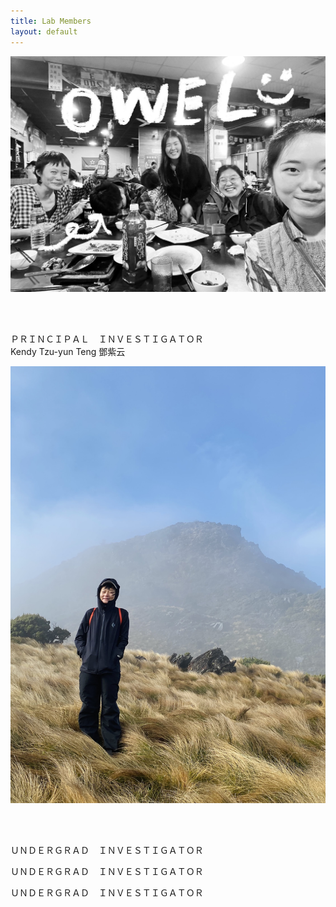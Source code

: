 ```yaml
---
title: Lab Members
layout: default
---
```



![owel_photo](owel_photo.JPG)

<br/><br/>

ＰＲＩＮＣＩＰＡＬ &ensp; ＩＮＶＥＳＴＩＧＡＴＯＲ  
Kendy Tzu-yun Teng 鄧紫云
 
![PI_photo](PI_photo.jpeg)
 
<br/><br/>

ＵＮＤＥＲＧＲＡＤ &ensp; ＩＮＶＥＳＴＩＧＡＴＯＲ  

ＵＮＤＥＲＧＲＡＤ &ensp; ＩＮＶＥＳＴＩＧＡＴＯＲ  

ＵＮＤＥＲＧＲＡＤ &ensp; ＩＮＶＥＳＴＩＧＡＴＯＲ  
